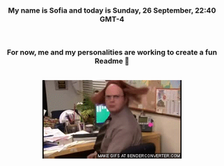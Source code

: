 


<div align="center">
<h3 >My name is Sofia and today is Sunday, 26 September, 22:40 GMT-4</h3><br>
<h3 >For now, me and my personalities are working to create a fun Readme 👋
</h3><br>
<img src='img/dwight.gif' alt='working...'/>
</div>
